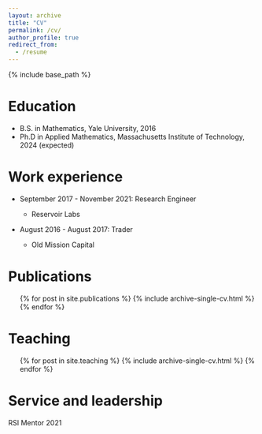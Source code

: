 ```yaml
---
layout: archive
title: "CV"
permalink: /cv/
author_profile: true
redirect_from:
  - /resume
---
```


{% include base_path %}

Education
======
* B.S. in Mathematics, Yale University, 2016
* Ph.D in Applied Mathematics, Massachusetts Institute of Technology, 2024 (expected)

Work experience
======
* September 2017 - November 2021: Research Engineer
  * Reservoir Labs

* August 2016 - August 2017: Trader
  * Old Mission Capital

<!---
Skills
======
* Skill 1
* Skill 2
  * Sub-skill 2.1
  * Sub-skill 2.2
  * Sub-skill 2.3
* Skill 3
--->

Publications
======
  <ul>{% for post in site.publications %}
    {% include archive-single-cv.html %}
  {% endfor %}</ul>

<!---
Talks
======
  <ul>{% for post in site.talks %}
    {% include archive-single-talk-cv.html %}
  {% endfor %}</ul>
  --->
  
Teaching
======
  <ul>{% for post in site.teaching %}
    {% include archive-single-cv.html %}
  {% endfor %}</ul>


Service and leadership
======
RSI Mentor 2021